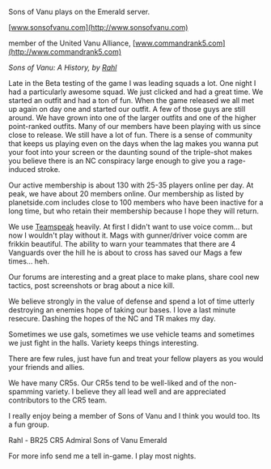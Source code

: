 Sons of Vanu plays on the Emerald server.

[www.sonsofvanu.com](http://www.sonsofvanu.com)

member of the United Vanu Alliance,
[www.commandrank5.com](http://www.commandrank5.com)

_Sons of Vanu: A History, by [Rahl](user:Rahl.md "wikilink")_

Late in the Beta testing of the game I was leading squads a lot. One
night I had a particularly awesome squad. We just clicked and had a
great time. We started an outfit and had a ton of fun. When the game
released we all met up again on day one and started our outfit. A few of
those guys are still around. We have grown into one of the larger
outfits and one of the higher point-ranked outfits. Many of our members
have been playing with us since close to release. We still have a lot of
fun. There is a sense of community that keeps us playing even on the
days when the lag makes you wanna put your foot into your screen or the
daunting sound of the triple-shot makes you believe there is an NC
conspiracy large enough to give you a rage-induced stroke.

Our active membership is about 130 with 25-35 players online per day. At
peak, we have about 20 members online. Our membership as listed by
planetside.com includes close to 100 members who have been inactive for
a long time, but who retain their membership because I hope they will
return.

We use [Teamspeak](Teamspeak.md "wikilink") heavily. At first I didn't want
to use voice comm... but now I wouldn't play without it. Mags with
gunner/driver voice comm are frikkin beautiful. The ability to warn your
teammates that there are 4 Vanguards over the hill he is about to cross
has saved our Mags a few times... heh.

Our forums are interesting and a great place to make plans, share cool
new tactics, post screenshots or brag about a nice kill.

We believe strongly in the value of defense and spend a lot of time
utterly destroying an enemies hope of taking our bases. I love a last
minute resecure. Dashing the hopes of the NC and TR makes my day.

Sometimes we use gals, sometimes we use vehicle teams and sometimes we
just fight in the halls. Variety keeps things interesting.

There are few rules, just have fun and treat your fellow players as you
would your friends and allies.

We have many CR5s. Our CR5s tend to be well-liked and of the
non-spamming variety. I believe they all lead well and are appreciated
contributors to the CR5 team.

I really enjoy being a member of Sons of Vanu and I think you would too.
Its a fun group.

Rahl - BR25 CR5 Admiral Sons of Vanu Emerald

For more info send me a tell in-game. I play most nights.
